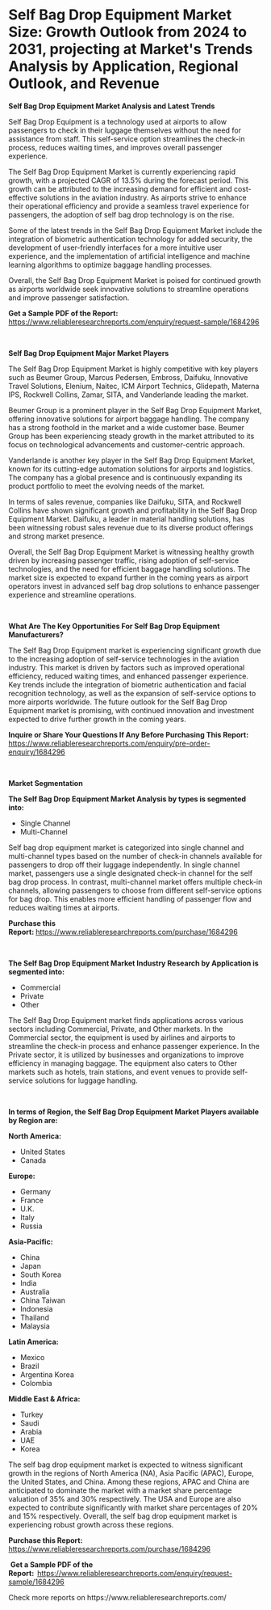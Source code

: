 <p><h1>Self Bag Drop Equipment Market Size: Growth Outlook from 2024 to 2031, projecting at Market's Trends Analysis by Application, Regional Outlook, and Revenue</h1></p><p><strong>Self Bag Drop Equipment Market Analysis and Latest Trends</strong></p>
<p><p>Self Bag Drop Equipment is a technology used at airports to allow passengers to check in their luggage themselves without the need for assistance from staff. This self-service option streamlines the check-in process, reduces waiting times, and improves overall passenger experience.</p><p>The Self Bag Drop Equipment Market is currently experiencing rapid growth, with a projected CAGR of 13.5% during the forecast period. This growth can be attributed to the increasing demand for efficient and cost-effective solutions in the aviation industry. As airports strive to enhance their operational efficiency and provide a seamless travel experience for passengers, the adoption of self bag drop technology is on the rise.</p><p>Some of the latest trends in the Self Bag Drop Equipment Market include the integration of biometric authentication technology for added security, the development of user-friendly interfaces for a more intuitive user experience, and the implementation of artificial intelligence and machine learning algorithms to optimize baggage handling processes.</p><p>Overall, the Self Bag Drop Equipment Market is poised for continued growth as airports worldwide seek innovative solutions to streamline operations and improve passenger satisfaction.</p></p>
<p><strong>Get a Sample PDF of the Report:&nbsp;</strong> <a href="https://www.reliableresearchreports.com/enquiry/request-sample/1684296">https://www.reliableresearchreports.com/enquiry/request-sample/1684296</a></p>
<p>&nbsp;</p>
<p><strong>Self Bag Drop Equipment Major Market Players</strong></p>
<p><p>The Self Bag Drop Equipment Market is highly competitive with key players such as Beumer Group, Marcus Pedersen, Embross, Daifuku, Innovative Travel Solutions, Elenium, Naitec, ICM Airport Technics, Glidepath, Materna IPS, Rockwell Collins, Zamar, SITA, and Vanderlande leading the market.</p><p>Beumer Group is a prominent player in the Self Bag Drop Equipment Market, offering innovative solutions for airport baggage handling. The company has a strong foothold in the market and a wide customer base. Beumer Group has been experiencing steady growth in the market attributed to its focus on technological advancements and customer-centric approach.</p><p>Vanderlande is another key player in the Self Bag Drop Equipment Market, known for its cutting-edge automation solutions for airports and logistics. The company has a global presence and is continuously expanding its product portfolio to meet the evolving needs of the market.</p><p>In terms of sales revenue, companies like Daifuku, SITA, and Rockwell Collins have shown significant growth and profitability in the Self Bag Drop Equipment Market. Daifuku, a leader in material handling solutions, has been witnessing robust sales revenue due to its diverse product offerings and strong market presence.</p><p>Overall, the Self Bag Drop Equipment Market is witnessing healthy growth driven by increasing passenger traffic, rising adoption of self-service technologies, and the need for efficient baggage handling solutions. The market size is expected to expand further in the coming years as airport operators invest in advanced self bag drop solutions to enhance passenger experience and streamline operations.</p></p>
<p>&nbsp;</p>
<p><strong>What Are The Key Opportunities For Self Bag Drop Equipment Manufacturers?</strong></p>
<p><p>The Self Bag Drop Equipment market is experiencing significant growth due to the increasing adoption of self-service technologies in the aviation industry. This market is driven by factors such as improved operational efficiency, reduced waiting times, and enhanced passenger experience. Key trends include the integration of biometric authentication and facial recognition technology, as well as the expansion of self-service options to more airports worldwide. The future outlook for the Self Bag Drop Equipment market is promising, with continued innovation and investment expected to drive further growth in the coming years.</p></p>
<p><strong>Inquire or Share Your Questions If Any Before Purchasing This Report:</strong> <a href="https://www.reliableresearchreports.com/enquiry/pre-order-enquiry/1684296">https://www.reliableresearchreports.com/enquiry/pre-order-enquiry/1684296</a></p>
<p>&nbsp;</p>
<p><strong>Market Segmentation</strong></p>
<p><strong>The Self Bag Drop Equipment Market Analysis by types is segmented into:</strong></p>
<p><ul><li>Single Channel</li><li>Multi-Channel</li></ul></p>
<p><p>Self bag drop equipment market is categorized into single channel and multi-channel types based on the number of check-in channels available for passengers to drop off their luggage independently. In single channel market, passengers use a single designated check-in channel for the self bag drop process. In contrast, multi-channel market offers multiple check-in channels, allowing passengers to choose from different self-service options for bag drop. This enables more efficient handling of passenger flow and reduces waiting times at airports.</p></p>
<p><strong>Purchase this Report:&nbsp;</strong><a href="https://www.reliableresearchreports.com/purchase/1684296">https://www.reliableresearchreports.com/purchase/1684296</a></p>
<p>&nbsp;</p>
<p><strong>The Self Bag Drop Equipment Market Industry Research by Application is segmented into:</strong></p>
<p><ul><li>Commercial</li><li>Private</li><li>Other</li></ul></p>
<p><p>The Self Bag Drop Equipment market finds applications across various sectors including Commercial, Private, and Other markets. In the Commercial sector, the equipment is used by airlines and airports to streamline the check-in process and enhance passenger experience. In the Private sector, it is utilized by businesses and organizations to improve efficiency in managing baggage. The equipment also caters to Other markets such as hotels, train stations, and event venues to provide self-service solutions for luggage handling.</p></p>
<p>&nbsp;</p>
<p><strong>In terms of Region, the Self Bag Drop Equipment Market Players available by Region are:</strong></p>
<p>
    <p> <strong> North America: </strong>
        <ul>
            <li>United States</li>
            <li>Canada</li>
        </ul>
        </p> 
    <p> <strong> Europe: </strong>
        <ul>
            <li>Germany</li>
            <li>France</li>
            <li>U.K.</li>
            <li>Italy</li>
            <li>Russia</li>
        </ul>
        </p> 
    <p> <strong> Asia-Pacific: </strong>
        <ul>
            <li>China</li>
            <li>Japan</li>
            <li>South Korea</li>
            <li>India</li>
            <li>Australia</li>
            <li>China Taiwan</li>
            <li>Indonesia</li>
            <li>Thailand</li>
            <li>Malaysia</li>
        </ul>
        </p> 
    <p> <strong> Latin America: </strong>
        <ul>
            <li>Mexico</li>
            <li>Brazil</li>
            <li>Argentina Korea</li>
            <li>Colombia</li>
        </ul>
        </p> 
    <p> <strong> Middle East & Africa: </strong>
        <ul>
            <li>Turkey</li>
            <li>Saudi</li>
            <li>Arabia</li>
            <li>UAE</li>
            <li>Korea</li>
        </ul>
    </p>
    </p>
<p><p>The self bag drop equipment market is expected to witness significant growth in the regions of North America (NA), Asia Pacific (APAC), Europe, the United States, and China. Among these regions, APAC and China are anticipated to dominate the market with a market share percentage valuation of 35% and 30% respectively. The USA and Europe are also expected to contribute significantly with market share percentages of 20% and 15% respectively. Overall, the self bag drop equipment market is experiencing robust growth across these regions.</p></p>
<p><strong>Purchase this Report: </strong><a href="https://www.reliableresearchreports.com/purchase/1684296">https://www.reliableresearchreports.com/purchase/1684296</a></p>
<p>&nbsp;<strong>Get a Sample PDF of the Report:&nbsp;&nbsp;</strong><a href="https://www.reliableresearchreports.com/enquiry/request-sample/1684296">https://www.reliableresearchreports.com/enquiry/request-sample/1684296</a></p>
<p><strong></strong></p>
<p>Check more reports on https://www.reliableresearchreports.com/</p>